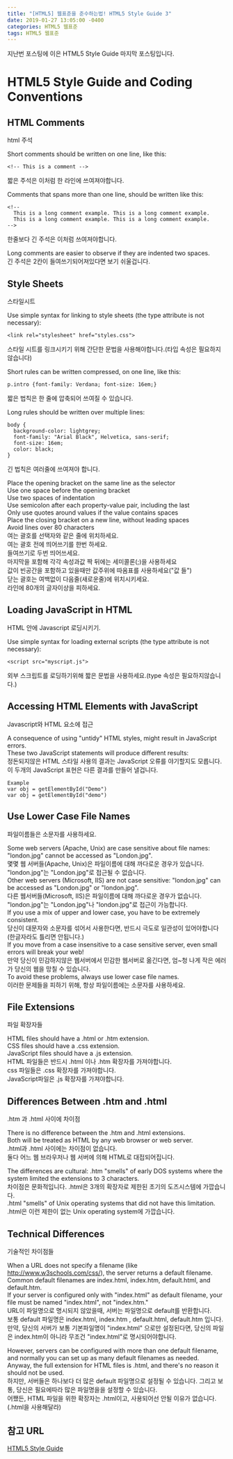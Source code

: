 ```yaml
---
title: "[HTML5] 웹표준을 준수하는법! HTML5 Style Guide 3"
date: 2019-01-27 13:05:00 -0400
categories: HTML5 웹표준 
tags: HTML5 웹표준
---
```


지난번 포스팅에 이은 HTML5 Style Guide 마지막 포스팅입니다.


HTML5 Style Guide and Coding Conventions
=======


HTML Comments
-----
html 주석

Short comments should be written on one line, like this:
```
<!-- This is a comment -->
```
짧은 주석은 이처럼 한 라인에 쓰여져야합니다. 

Comments that spans more than one line, should be written like this:
```
<!-- 
  This is a long comment example. This is a long comment example.
  This is a long comment example. This is a long comment example.
-->
```
한줄보다 긴 주석은 이처럼 쓰여져야합니다.

Long comments are easier to observe if they are indented two spaces. <br>
긴 주석은  2칸이 들여쓰기되어져있다면 보기 쉬울겁니다. 

Style Sheets
-----
스타일시트

Use simple syntax for linking to style sheets (the type attribute is not necessary):
```
<link rel="stylesheet" href="styles.css">
```
스타일 시트를 링크시키기 위해 간단한 문법을 사용해야합니다.(타입 속성은 필요하지 않습니다)

Short rules can be written compressed, on one line, like this:
```
p.intro {font-family: Verdana; font-size: 16em;}
```
짧은 법칙은 한 줄에 압축되어 쓰여질 수 있습니다.

Long rules should be written over multiple lines:
```
body {
  background-color: lightgrey;
  font-family: "Arial Black", Helvetica, sans-serif;
  font-size: 16em;
  color: black;
}
```
긴 법칙은 여러줄에 쓰여져야 합니다.

Place the opening bracket on the same line as the selector<br>
Use one space before the opening bracket<br>
Use two spaces of indentation<br>
Use semicolon after each property-value pair, including the last<br>
Only use quotes around values if the value contains spaces<br>
Place the closing bracket on a new line, without leading spaces<br>
Avoid lines over 80 characters<br>
여는 괄호를 선택자와 같은 줄에 위치하세요.<br>
여는 괄호 전에 띄어쓰기를 한번 하세요.<br>
들여쓰기로 두번 띄어쓰세요.<br>
마지막을 포함해 각각 속성과값 짝 뒤에는 세미콜론(;)을 사용하세요<br>
값이 빈공간을 포함하고 있을때만 값주위에 따옴표를 사용하세요("값 들")<br>
닫는 괄호는 여백없이 다음줄(새로운줄)에 위치시키세요.<br>
라인에 80개의 글자이상을 피하세요.

Loading JavaScript in HTML
-----
HTML 안에 Javascript 로딩시키기.

Use simple syntax for loading external scripts (the type attribute is not necessary):
```
<script src="myscript.js">
```
외부 스크립트를 로딩하기위해 짧은 문법을 사용하세요.(type 속성은 필요하지않습니다.)

Accessing HTML Elements with JavaScript
----
Javascript와 HTML 요소에 접근

A consequence of using "untidy" HTML styles, might result in JavaScript errors.<br>
These two JavaScript statements will produce different results:<br>
정돈되지않은 HTML 스타일 사용의 결과는 JavaScript 오류를 야기할지도 모릅니다.<br>
이 두개의 JavaScript 표현은 다른 결과를 만들어 낼겁니다.
```
Example
var obj = getElementById("Demo")
var obj = getElementById("demo")
```

Use Lower Case File Names
--------
파일이름들은 소문자를 사용하세요.

Some web servers (Apache, Unix) are case sensitive about file names: "london.jpg" cannot be accessed as "London.jpg".<br>
몇몇 웹 서버들(Apache, Unix)은 파일이름에 대해 까다로운 경우가 있습니다. "london.jpg"는 "London.jpg"로 접근될 수 없습니다.<br> 
Other web servers (Microsoft, IIS) are not case sensitive: "london.jpg" can be accessed as "London.jpg" or "london.jpg".<br>
다른 웹서버들(Microsoft, IIS)은 파일이름에 대해 까다로운 경우가 없습니다. "london.jpg"는 "London.jpg"나 "london.jpg"로 접근이 가능합니다.<br>
If you use a mix of upper and lower case, you have to be extremely consistent.<br>
당신이 대문자와 소문자를 섞어서 사용한다면, 반드시 극도로 일관성이 있어야합니다(한글자라도 틀리면 안됩니다.)<br>
If you move from a case insensitive to a case sensitive server, even small errors will break your web!<br>
만약 당신이 민감하지않은 웹서버에서 민감한 웹서버로 옮긴다면, 엄~청 나게 작은 에러가 당신의 웹을 망칠 수 있습니다.<br> 
To avoid these problems, always use lower case file names.<br>
이러한 문제들을 피하기 위해, 항상 파일이름에는 소문자를 사용하세요.

File Extensions
----
파일 확장자들

HTML files should have a .html or .htm extension.<br>
CSS files should have a .css extension.<br>
JavaScript files should have a .js extension.<br>
HTML 파일들은 반드시 .html 이나 .htm 확장자를 가져야합니다.<br>
css 파일들은 .css 확장자를 가져야합니다.<br>
JavaScript파일은 .js 확장자를 가져야합니다.


Differences Between .htm and .html
----
.htm 과 .html 사이에 차이점

There is no difference between the .htm and .html extensions. <br>
Both will be treated as HTML by any web browser or web server.<br>
.html과 .html 사이에는 차이점이 없습니다.<br>
둘다 어느 웹 브라우저나 웹 서버에 의해 HTML로 대접되어집니다. <br>

The differences are cultural:
.htm "smells" of early DOS systems where the system limited the extensions to 3 characters.<br>
차이점은 문화적입니다.
.html은 3개의 확장자로 제한된 초기의 도즈시스템에 가깝습니다.<br>
.html "smells" of Unix operating systems that did not have this limitation.<br>
.html은 이런 제한이 없는 Unix operating system에 가깝습니다. 


Technical Differences
-----
기술적인 차이점들

When a URL does not specify a filename (like http://www.w3schools.com/css/), the server returns a default filename. Common default filenames are index.html, index.htm, default.html, and default.htm.<br>
If your server is configured only with "index.html" as default filename, your file must be named "index.html", not "index.htm."<br>
URL이 파일명으로 명시되지 않았을때, 서버는 파일명으로 default를 반환합니다.<br>
보통 default 파일명은 index.html, index.htm , default.html, default.htm 입니다.<br>
만약, 당신의 서버가 보통 기본파일명이 "index.html" 으로만 설정된다면, 당신의 파일은 index.htm이 아니라 무조건 "index.html"로 명시되어야합니다.<br>

However, servers can be configured with more than one default filename, and normally you can set up as many default filenames as needed.<br>
Anyway, the full extension for HTML files is .html, and there's no reason it should not be used.<br>
하지만, 서버들은 하나보다 더 많은 default 파일명으로 설정될 수 있습니다. 그리고 보통, 당신은 필요에따라 많은 파일명을을 설정할 수 있습니다.<br> 
어쨌든, HTML 파일을 위한 확장자는 .html이고, 사용되어선 안될 이유가 없습니다.(.html을 사용해달라)



참고 URL
------
[HTML5 Style Guide](https://www.w3schools.com/html/html5_syntax.asp)
